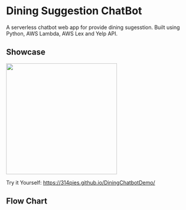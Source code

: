 # Dining Suggestion ChatBot

A serverless chatbot web app for provide dining sugesstion.
Built using Python, AWS Lambda, AWS Lex and Yelp API.

## Showcase

<img src="https://raw.githubusercontent.com/314pies/Concierge-Chatbot-Dining-Suggestion/main/img%20host/demo.gif" height="300" >

Try it Yourself: https://314pies.github.io/DiningChatbotDemo/

## Flow Chart
